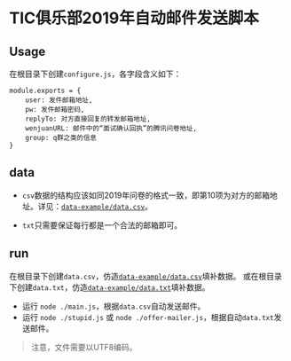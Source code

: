 # TIC俱乐部2019年自动邮件发送脚本

## Usage
在根目录下创建`configure.js`，各字段含义如下：

```
module.exports = {
    user: 发件邮箱地址,
    pw: 发件邮箱密码,
    replyTo: 对方直接回复的转发邮箱地址,
    wenjuanURL: 邮件中的“面试确认回执”的腾讯问卷地址,
    group: q群之类的信息
}
```
## data

- `csv`数据的结构应该如同2019年问卷的格式一致，即第10项为对方的邮箱地址。详见：[`data-example/data.csv`](/data-example/data.csv)。

- `txt`只需要保证每行都是一个合法的邮箱即可。

## run
在根目录下创建`data.csv`，仿造[`data-example/data.csv`](/data-example/data.csv)填补数据。
或在根目录下创建`data.txt`，仿造[`data-example/data.txt`](/data-example/data.txt)填补数据。

- 运行 `node ./main.js`，根据`data.csv`自动发送邮件。
- 运行 `node ./stupid.js` 或 `node ./offer-mailer.js`，根据自动`data.txt`发送邮件。

> 注意，文件需要以UTF8编码。